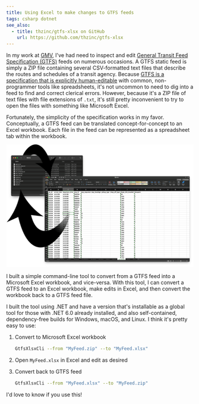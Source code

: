 ```yaml
---
title: Using Excel to make changes to GTFS feeds
tags: csharp dotnet
see_also:
  - title: thzinc/gtfs-xlsx on GitHub
    url: https://github.com/thzinc/gtfs-xlsx
---
```


In my work at [GMV][gmv], I've had need to inspect and edit [General Transit Feed Specification (GTFS)][gtfs] feeds on numerous occasions. A GTFS static feed is simply a ZIP file containing several CSV-formatted text files that describe the routes and schedules of a transit agency. Because [GTFS is a specification that is explicitly human-editable][gtfs-principles] with common, non-programmer tools like spreadsheets, it's not uncommon to need to dig into a feed to find and correct clerical errors. However, because it's a ZIP file of text files with file extensions of `.txt`, it's still pretty inconvenient to try to open the files with something like Microsoft Excel.

Fortunately, the simplicity of the specification works in my favor. Conceptually, a GTFS feed can be translated concept-for-concept to an Excel workbook. Each file in the feed can be represented as a spreadsheet tab within the workbook.

![Screenshot of a GTFS feed unzipped into a directory next to Microsoft Excel with spreadsheet tabs for each of the files](/assets/using-excel-to-make-changes-to-gtfs-feeds-screenshot.png)

I built a simple command-line tool to convert from a GTFS feed into a Microsoft Excel workbook, and vice-versa. With this tool, I can convert a GTFS feed to an Excel workbook, make edits in Excel, and then convert the workbook back to a GTFS feed file.

I built the tool using .NET and have a version that's installable as a global tool for those with .NET 6.0 already installed, and also self-contained, dependency-free builds for Windows, macOS, and Linux. I think it's pretty easy to use:

1. Convert to Microsoft Excel workbook

   ```bash
   GtfsXlsxCli --from "MyFeed.zip" --to "MyFeed.xlsx"
   ```

2. Open `MyFeed.xlsx` in Excel and edit as desired
3. Convert back to GTFS feed

   ```bash
   GtfsXlsxCli --from "MyFeed.xlsx" --to "MyFeed.zip"
   ```

I'd love to know if you use this!

[gmv]: https://gmvsyncromatics.com/rtpi
[gtfs]: https://developers.google.com/transit/gtfs
[gtfs-principles]: https://developers.google.com/transit/gtfs/guides/guiding-principles#feeds_should_be_easy_to_create_and_edit
[find-me]: /find-me
